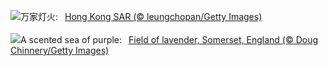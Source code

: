 ![](https://www.bing.com/th?id=OHR.WorldPopDay_ZH-CN7074706912_UHD.jpg&w=1000)万家灯火:&nbsp;&ensp;[Hong Kong SAR (© leungchopan/Getty Images)](https://www.bing.com/th?id=OHR.WorldPopDay_ZH-CN7074706912_UHD.jpg)
<br><br/>
![](https://www.bing.com/th?id=OHR.SomersetLavender_EN-US0165780359_UHD.jpg&w=1000)A scented sea of purple:&nbsp;&ensp;[Field of lavender, Somerset, England (© Doug Chinnery/Getty Images)](https://www.bing.com/th?id=OHR.SomersetLavender_EN-US0165780359_UHD.jpg)
<br><br/>
